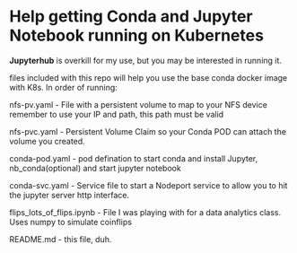 # Help getting Conda and Jupyter Notebook running on Kubernetes

**Jupyterhub** is overkill for my use, but you may be interested in running it.

files included with this repo will help you use the base conda docker image with K8s.
In order of running:

nfs-pv.yaml - File with a persistent volume to map to your NFS device remember to use your IP and path, this path must be valid

nfs-pvc.yaml - Persistent Volume Claim so your Conda POD can attach the volume you created.

conda-pod.yaml - pod defination to start conda and install Jupyter, nb_conda(optional) and start jupyter notebook

conda-svc.yaml - Service file to start a Nodeport service to allow you to hit the jupyter server http interface.

flips_lots_of_flips.ipynb - File I was playing with for a data analytics class. Uses numpy to simulate coinflips 

README.md - this file, duh.


